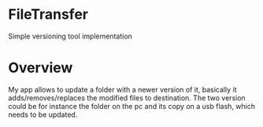 # FileTransfer
Simple versioning tool implementation

# Overview
My app allows to update a folder with a newer version of it, basically it adds/removes/replaces the modified files to destination. The two version could be for instance the folder on the pc and its copy on a usb flash, which needs to be updated.
